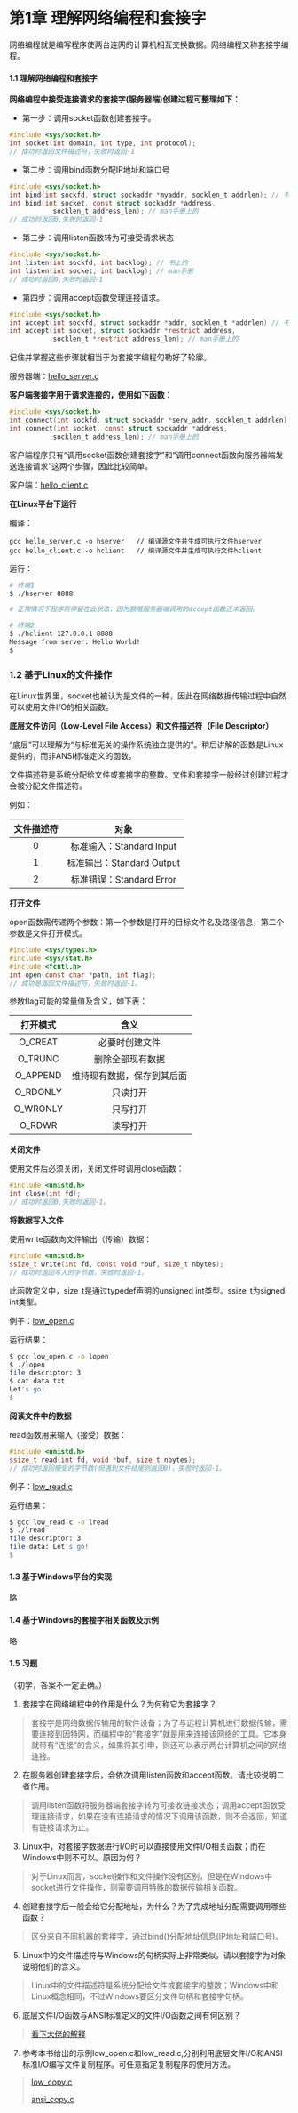 # 第1章	理解网络编程和套接字

网络编程就是编写程序使两台连网的计算机相互交换数据。网络编程又称套接字编程。



#### 1.1 理解网络编程和套接字

**网络编程中接受连接请求的套接字(服务器端)创建过程可整理如下：**

- 第一步：调用socket函数创建套接字。

```c
#include <sys/socket.h>
int socket(int domain, int type, int protocol);
// 成功时返回文件描述符，失败时返回-1
```

- 第二步：调用bind函数分配IP地址和端口号

```c
#include <sys/socket.h>
int bind(int sockfd, struct sockaddr *myaddr, socklen_t addrlen); // 书上的
int bind(int socket, const struct sockaddr *address,
           socklen_t address_len); // man手册上的
// 成功时返回0,失败时返回-1
```

- 第三步：调用listen函数转为可接受请求状态

```c
#include <sys/socket.h>
int listen(int sockfd, int backlog); // 书上的
int listen(int socket, int backlog); // man手册
// 成功时返回0,失败时返回-1
```

- 第四步：调用accept函数受理连接请求。

```c
#include <sys/socket.h>
int accept(int sockfd, struct sockaddr *addr, socklen_t *addrlen) // 书上的
int accept(int socket, struct sockaddr *restrict address,
           socklen_t *restrict address_len); // man手册上的
```

记住并掌握这些步骤就相当于为套接字编程勾勒好了轮廓。

服务器端：[hello_server.c](https://github.com/katoluo/TCP-IP-Network-Programing/blob/master/chapter_01/hello_server.c)



**客户端套接字用于请求连接的，使用如下函数：**

```c
#include <sys/socket.h>
int connect(int sockfd, struct sockaddr *serv_addr, socklen_t addrlen); //书上的
int connect(int socket, const struct sockaddr *address,
           socklen_t address_len); // man手册上的
```

客户端程序只有“调用socket函数创建套接字”和“调用connect函数向服务器端发送连接请求”这两个步骤，因此比较简单。

客户端：[hello_client.c](https://github.com/katoluo/TCP-IP-Network-Programing/blob/master/chapter_01/hello_client.c)



**在Linux平台下运行**

编译：

```
gcc hello_server.c -o hserver   // 编译源文件并生成可执行文件hserver
gcc hello_client.c -o hclient   // 编译源文件并生成可执行文件hclient
```

运行：

```bash
# 终端1
$ ./hserver 8888

# 正常情况下程序将停留在此状态，因为额哦服务器端调用的accept函数还未返回。
```

```bash
# 终端2
$ ./hclient 127.0.0.1 8888
Message from server: Hello World!
$
```



### 1.2 基于Linux的文件操作

在Linux世界里，socket也被认为是文件的一种，因此在网络数据传输过程中自然可以使用文件I/O的相关函数。

**底层文件访问（Low-Level File Access）和文件描述符（File Descriptor）**

“底层”可以理解为“与标准无关的操作系统独立提供的”。稍后讲解的函数是Linux提供的，而非ANSI标准定义的函数。

文件描述符是系统分配给文件或套接字的整数。文件和套接字一般经过创建过程才会被分配文件描述符。

例如：

| 文件描述符 |           对象            |
| :--------: | :-----------------------: |
|     0      | 标准输入：Standard Input  |
|     1      | 标准输出：Standard Output |
|     2      | 标准错误：Standard Error  |



**打开文件**

open函数需传递两个参数：第一个参数是打开的目标文件名及路径信息，第二个参数是文件打开模式。

```c
#include <sys/types.h>
#include <sys/stat.h>
#include <fcntl.h>
int open(const char *path, int flag);
// 成功是返回文件描述符，失败时返回-1。
```

参数flag可能的常量值及含义，如下表：

| 打开模式 |            含义            |
| :------: | :------------------------: |
| O_CREAT  |       必要时创建文件       |
| O_TRUNC  |      删除全部现有数据      |
| O_APPEND | 维持现有数据，保存到其后面 |
| O_RDONLY |          只读打开          |
| O_WRONLY |          只写打开          |
|  O_RDWR  |          读写打开          |



**关闭文件**

使用文件后必须关闭，关闭文件时调用close函数：

```c
#include <unistd.h>
int close(int fd);
// 成功时返回0,失败时返回-1。
```



**将数据写入文件**

使用write函数向文件输出（传输）数据：

```c
#include <unistd.h>
ssize_t write(int fd, const void *buf, size_t nbytes);
// 成功时返回写入的字节数，失败时返回-1。
```

此函数定义中，size_t是通过typedef声明的unsigned int类型。ssize_t为signed int类型。



例子：[low_open.c](https://github.com/katoluo/TCP-IP-Network-Programing/blob/master/chapter_01/low_open.c)

运行结果：

```bash
$ gcc low_open.c -o lopen
$ ./lopen
file descriptor: 3
$ cat data.txt
Let's go!
$
```



**阅读文件中的数据**

read函数用来输入（接受）数据：

```c
#include <unistd.h>
ssize_t read(int fd, void *buf, size_t nbytes);
// 成功时返回接受的字节数(但遇到文件结尾则返回0)，失败时返回-1。
```

例子：[low_read.c](https://github.com/katoluo/TCP-IP-Network-Programing/blob/master/chapter_01/low_read.c)

运行结果：

```bash
$ gcc low_read.c -o lread
$ ./lread
file descriptor: 3
file data: Let's go!
$
```



#### 1.3 基于Windows平台的实现

略

#### 1.4 基于Windows的套接字相关函数及示例

略



#### 1.5 习题

（初学，答案不一定正确。）

1.  套接字在网络编程中的作用是什么？为何称它为套接字？

> 套接字是网络数据传输用的软件设备；为了与远程计算机进行数据传输，需要连接到因特网，而编程中的“套接字”就是用来连接该网络的工具。它本身就带有“连接”的含义，如果将其引申，则还可以表示两台计算机之间的网络连接。

2. 在服务器创建套接字后，会依次调用listen函数和accept函数。请比较说明二者作用。

> 调用listen函数将服务器端套接字转为可接收链接状态；调用accept函数受理连接请求，如果在没有连接请求的情况下调用该函数，则不会返回，知道有链接请求为止。

3. Linux中，对套接字数据进行I/O时可以直接使用文件I/O相关函数；而在Windows中则不可以。原因为何？

> 对于Linux而言，socket操作和文件操作没有区别，但是在Windows中socket进行文件操作，则需要调用特殊的数据传输相关函数。

4. 创建套接字后一般会给它分配地址，为什么？为了完成地址分配需要调用哪些函数？

> 区分来自不同机器的套接字，通过bind()分配地址信息(IP地址和端口号)。

5. Linux中的文件描述符与Windows的句柄实际上非常类似。请以套接字为对象说明他们的含义。

> Linux中的文件描述符是系统分配给文件或套接字的整数；Windows中和Linux概念相同，不过Windows要区分文件句柄和套接字句柄。

6. 底层文件I/O函数与ANSI标准定义的文件I/O函数之间有何区别？

> [看下大佬的解释](https://blog.csdn.net/owen7500/article/details/53263981)

7. 参考本书给出的示例low_open.c和low_read.c,分别利用底层文件I/O和ANSI标准I/O编写文件复制程序。可任意指定复制程序的使用方法。

> [low_copy.c](https://github.com/katoluo/TCP-IP-Network-Programing/blob/master/chapter_01/low_copy.c)
>
> [ansi_copy.c](https://github.com/katoluo/TCP-IP-Network-Programing/blob/master/chapter_01/ansi_copy.c)



